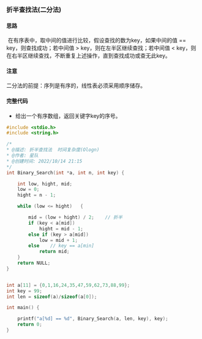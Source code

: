 ### 折半查找法(二分法)

#### 思路

​		在有序表中，取中间的值进行比较，假设查找的数为key，如果中间的值 == key，则查找成功；若中间值 > key，则在左半区继续查找；若中间值 < key，则在右半区继续查找，不断重复上述操作，直到查找成功或查无此key。



#### 注意

二分法的前提：序列是有序的，线性表必须采用顺序储存。



#### 完整代码

- 给出一个有序数组，返回关键字key的序号。

```c
#include <stdio.h>
#include <string.h>

/*
* @描述: 折半查找法  时间复杂度(Ologn)
* @作者: 星队
* @创建时间: 2022/10/14 21:15
*/
int Binary_Search(int *a, int n, int key) {

    int low, hight, mid;
    low = 0;
    hight = n - 1;

    while (low <= hight)   {

        mid = (low + hight) / 2;    // 折半
        if (key < a[mid])
            hight = mid - 1;
        else if (key > a[mid])
            low = mid + 1;
        else    // key == a[min]
            return mid;
    }
    return NULL;
}


int a[11] = {0,1,16,24,35,47,59,62,73,88,99};
int key = 99;
int len = sizeof(a)/sizeof(a[0]);

int main() {

    printf("a[%d] == %d", Binary_Search(a, len, key), key);
    return 0;
}
```

